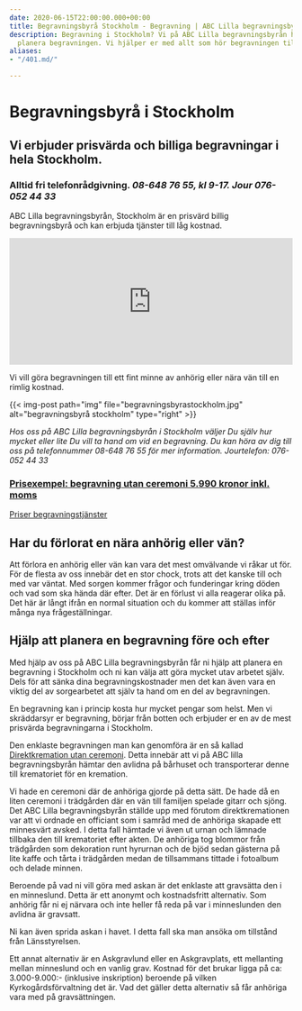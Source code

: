 ```yaml
---
date: 2020-06-15T22:00:00.000+00:00
title: Begravningsbyrå Stockholm - Begravning | ABC Lilla begravningsbyrå
description: Begravning i Stockholm? Vi på ABC Lilla begravningsbyrån hjälper er att
  planera begravningen. Vi hjälper er med allt som hör begravningen till. Se mer här!
aliases:
- "/401.md/"

---
```

# Begravningsbyrå i Stockholm

## Vi erbjuder prisvärda och billiga begravningar i hela Stockholm.

### Alltid fri telefonrådgivning. _08-648 76 55, kl 9-17. Jour 076-052 44 33_

ABC Lilla begravningsbyrån, Stockholm är en prisvärd billig begravningsbyrå och kan erbjuda tjänster till låg kostnad.

<p><iframe style="border: 0; display: block;" src="https://widget.reco.se/v2/widget/1626775?mode=HORIZONTAL_QUOTE" width="100%" height="225" scrolling="no"></iframe></p>

Vi vill göra begravningen till ett fint minne av anhörig eller nära vän till en rimlig kostnad.

{{< img-post
path="img" file="begravningsbyrastockholm.jpg"
alt="begravningsbyrå stockholm" type="right" >}}

_Hos oss på ABC Lilla begravningsbyrån i Stockholm väljer Du själv hur mycket eller lite Du vill ta hand om vid en begravning. Du kan höra av dig till oss på telefonnummer 08-648 76 55 för mer information. Jourtelefon: 076-052 44 33_

### [Prisexempel: begravning utan ceremoni 5.990 kronor inkl. moms](https://xn--abclillabegravningsbyrn-58b.se/priser/ "Priser")

[Priser begravningstjänster](priser)

## Har du förlorat en nära anhörig eller vän?

Att förlora en anhörig eller vän kan vara det mest omvälvande vi råkar ut för. För de flesta av oss innebär det en stor chock, trots att det kanske till och med var väntat. Med sorgen kommer frågor och funderingar kring döden och vad som ska hända där efter. Det är en förlust vi alla reagerar olika på. Det här är långt ifrån en normal situation och du kommer att ställas inför många nya frågeställningar.

## Hjälp att planera en begravning före och efter

Med hjälp av oss på ABC Lilla begravningsbyrån får ni hjälp att planera en begravning i Stockholm och ni kan välja att göra mycket utav arbetet själv. Dels för att sänka dina begravningskostnader men det kan även vara en viktig del av sorgearbetet att själv ta hand om en del av begravningen.

En begravning kan i princip kosta hur mycket pengar som helst. Men vi skräddarsyr er begravning, börjar från botten och erbjuder er en av de mest prisvärda begravningarna i Stockholm.

Den enklaste begravningen man kan genomföra är en så kallad [Direktkremation utan ceremoni](https://xn--abclillabegravningsbyrn-58b.se/priser/ "Priser"). Detta innebär att vi på ABC lilla begravningsbyrån hämtar den avlidna på bårhuset och transporterar denne till krematoriet för en kremation.

Vi hade en ceremoni där de anhöriga gjorde på detta sätt. De hade då en liten ceremoni i trädgården där en vän till familjen spelade gitarr och sjöng. Det ABC Lilla begravningsbyrån ställde upp med förutom direktkremationen var att vi ordnade en officiant som i samråd med de anhöriga skapade ett minnesvärt avsked. I detta fall hämtade vi även ut urnan och lämnade tillbaka den till krematoriet efter akten. De anhöriga tog blommor från trädgården som dekoration runt hyrurnan och de bjöd sedan gästerna på lite kaffe och tårta i trädgården medan de tillsammans tittade i fotoalbum och delade minnen.

Beroende på vad ni vill göra med askan är det enklaste att gravsätta den i en minneslund. Detta är ett anonymt och kostnadsfritt alternativ. Som anhörig får ni ej närvara och inte heller få reda på var i minneslunden den avlidna är gravsatt.

Ni kan även sprida askan i havet. I detta fall ska man ansöka om tillstånd från Länsstyrelsen.

Ett annat alternativ är en Askgravlund eller en Askgravplats, ett mellanting mellan minneslund och en vanlig grav.
Kostnad för det brukar ligga på ca: 3.000-9.000:- (inklusive inskription) beroende på vilken Kyrkogårdsförvaltning det är.
Vad det gäller detta alternativ så får anhöriga vara med på gravsättningen.